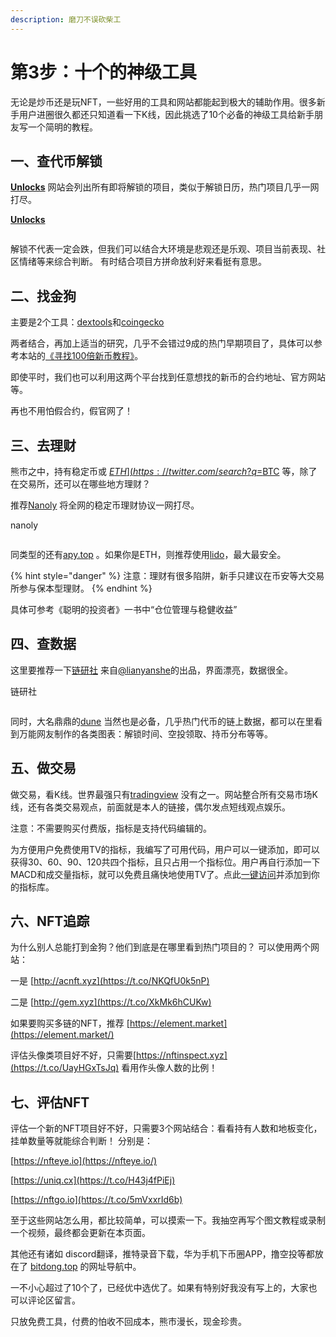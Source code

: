 ```yaml
---
description: 磨刀不误砍柴工
---
```


# 第3步：十个的神级工具

无论是炒币还是玩NFT，一些好用的工具和网站都能起到极大的辅助作用。很多新手用户进圈很久都还只知道看一下K线，因此挑选了10个必备的神级工具给新手朋友写一个简明的教程。

## 一、查代币解锁 <a href="#yi-cha-dai-bi-jie-suo" id="yi-cha-dai-bi-jie-suo"></a>

[**Unlocks**](https://token.unlocks.app/) 网站会列出所有即将解锁的项目，类似于解锁日历，热门项目几乎一网打尽。

[**Unlocks**](https://token.unlocks.app/)

<figure><img src="https://btcdayu.gitbook.io/~gitbook/image?url=https:%2F%2F1896207398-files.gitbook.io%2F%7E%2Ffiles%2Fv0%2Fb%2Fgitbook-x-prod.appspot.com%2Fo%2Fspaces%252FkndOd8yXPMu5IiCOU8TW%252Fuploads%252FdmTYABwqCECOeFhcnRpG%252Fimage.png%3Falt=media%26token=4bc782a8-065a-43a0-b270-e4849d7de6bf&#x26;width=768&#x26;dpr=4&#x26;quality=100&#x26;sign=4dc8d5ebc02b4ee34d421af50a7cccc36585b3c81434795f09774957b3a12725" alt=""><figcaption></figcaption></figure>

解锁不代表一定会跌，但我们可以结合大环境是悲观还是乐观、项目当前表现、社区情绪等来综合判断。 有时结合项目方拼命放利好来看挺有意思。

## 二、找金狗 <a href="#er-zhao-jin-gou" id="er-zhao-jin-gou"></a>

主要是2个工具：[dextools](https://www.dextools.io/app/ether/pair-explorer/0x6033368e4a402605294c91cf5c03d72bd96e7d8d)和[coingecko](https://www.coingecko.com/zh)

两者结合，再加上适当的研究，几乎不会错过9成的热门早期项目了，具体可以参考本站的[《寻找100倍新币教程》](https://btcdayu.gitbook.io/dayu/xiang-mu-yan-bao/xin-shou-ru-men/di-4-bu-lian-shang-tu-gou-bao-zhuan-ru-men)。

即使平时，我们也可以利用这两个平台找到任意想找的新币的合约地址、官方网站等。

再也不用怕假合约，假官网了！

## 三、去理财 <a href="#san-qu-li-cai" id="san-qu-li-cai"></a>

熊市之中，持有稳定币或 [$ETH](https://twitter.com/search?q=%24ETH\&src=cashtag\_click) [$BTC](https://twitter.com/search?q=%24BTC\&src=cashtag\_click) 等，除了在交易所，还可以在哪些地方理财？

推荐[Nanoly](http://nanoly.com/) 将全网的稳定币理财协议一网打尽。

nanoly

<figure><img src="https://btcdayu.gitbook.io/~gitbook/image?url=https:%2F%2F1896207398-files.gitbook.io%2F%7E%2Ffiles%2Fv0%2Fb%2Fgitbook-x-prod.appspot.com%2Fo%2Fspaces%252FkndOd8yXPMu5IiCOU8TW%252Fuploads%252FF3HYFPyBy3Irfw3KFEHR%252Fimage.png%3Falt=media%26token=13843835-4a96-4db7-a1a3-b4b2989b9ac0&#x26;width=768&#x26;dpr=4&#x26;quality=100&#x26;sign=4f795413b051abec47dc6b4e4b9c50cdbade555b6ff8f3e47144550778dcc5f3" alt=""><figcaption></figcaption></figure>

同类型的还有[apy.top](https://apy.top/) 。如果你是ETH，则推荐使用[lido](https://stake.lido.fi/?ref=0x7A470d8014a122245b0410774618B7ED0E990Daa)，最大最安全。

{% hint style="danger" %}
注意：理财有很多陷阱，新手只建议在币安等大交易所参与保本型理财。
{% endhint %}

具体可参考《聪明的投资者》一书中“仓位管理与稳健收益”

## 四、查数据 <a href="#si-cha-shu-ju" id="si-cha-shu-ju"></a>

这里要推荐一下[链研社](https://lianyanshe.com/cryptocurrency/dashboard) 来自[@lianyanshe](https://twitter.com/lianyanshe)的出品，界面漂亮，数据很全。

链研社

<figure><img src="https://btcdayu.gitbook.io/~gitbook/image?url=https:%2F%2F1896207398-files.gitbook.io%2F%7E%2Ffiles%2Fv0%2Fb%2Fgitbook-x-prod.appspot.com%2Fo%2Fspaces%252FkndOd8yXPMu5IiCOU8TW%252Fuploads%252Fk0n5fYr83IeFrnBAxsuP%252Fimage.png%3Falt=media%26token=4a698d71-37b0-426d-a49e-5c2c2a692f0f&#x26;width=768&#x26;dpr=4&#x26;quality=100&#x26;sign=11d8dc10327f14eb17eba2953aea6ceb89470d415521b8efa9a57d334ed137a9" alt=""><figcaption></figcaption></figure>

同时，大名鼎鼎的[dune](https://dune.com/browse/dashboards) 当然也是必备，几乎热门代币的链上数据，都可以在里看到万能网友制作的各类图表：解锁时间、空投领取、持币分布等等。

## 五、做交易 <a href="#wu-zuo-jiao-yi" id="wu-zuo-jiao-yi"></a>

做交易，看K线。世界最强只有[tradingview](https://cn.tradingview.com/pricing/?share\_your\_love=gitbook888) 没有之一。网站整合所有交易市场K线，还有各类交易观点，前面就是本人的链接，偶尔发点短线观点娱乐。

注意：不需要购买付费版，指标是支持代码编辑的。

为方便用户免费使用TV的指标，我编写了可用代码，用户可以一键添加，即可以获得30、60、90、120共四个指标，且只占用一个指标位。用户再自行添加一下MACD和成交量指标，就可以免费且痛快地使用TV了。点此[一键访问](https://cn.tradingview.com/script/hcteVcNG/)并添加到你的指标库。

## 六、NFT追踪 <a href="#liu-nft-zhui-zong" id="liu-nft-zhui-zong"></a>

为什么别人总能打到金狗？他们到底是在哪里看到热门项目的？ 可以使用两个网站：

一是 [http://acnft.xyz](https://t.co/NKQfU0k5nP)

二是 [http://gem.xyz](https://t.co/XkMk6hCUKw)

如果要购买多链的NFT，推荐 [https://element.market](https://element.market/)

评估头像类项目好不好，只需要[https://nftinspect.xyz](https://t.co/UayHGxTsJq) 看用作头像人数的比例！

## 七、评估NFT <a href="#qi-ping-gu-nft" id="qi-ping-gu-nft"></a>

评估一个新的NFT项目好不好，只需要3个网站结合：看看持有人数和地板变化，挂单数量等就能综合判断！ 分别是：

[https://nfteye.io](https://nfteye.io/)

[https://uniq.cx](https://t.co/H43j4fPiEj)

[https://nftgo.io](https://t.co/5mVxxrId6b)

至于这些网站怎么用，都比较简单，可以摸索一下。我抽空再写个图文教程或录制一个视频，最终都会更新在本页面。

其他还有诸如 discord翻译，推特录音下载，华为手机下币圈APP，撸空投等都放在了 [bitdong.top](../tou-zi-dao-hang.md) 的网址导航中。

一不小心超过了10个了，已经优中选优了。如果有特别好我没有写上的，大家也可以评论区留言。

只放免费工具，付费的怕收不回成本，熊市漫长，现金珍贵。
